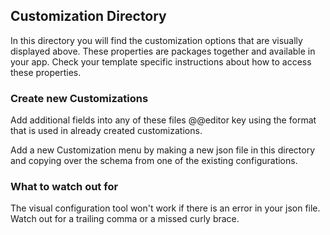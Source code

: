 ## Customization Directory

In this directory you will find the customization options that are visually displayed above. These properties are packages together and available in your app. Check your template specific instructions about how to access these properties.

### Create new Customizations

Add additional fields into any of these files @@editor key using the format that is used in already created customizations.

Add a new Customization menu by making a new json file in this directory and copying over the schema from one of the existing configurations.

### What to watch out for

The visual configuration tool won't work if there is an error in your json file. Watch out for a trailing comma or a missed curly brace.